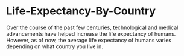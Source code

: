 # Life-Expectancy-By-Country
Over the course of the past few centuries, technological and medical advancements have helped increase the life expectancy of humans. However, as of now, the average life expectancy of humans varies depending on what country you live in.
